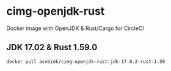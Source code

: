 # cimg-openjdk-rust
Docker image with OpenJDK & Rust/Cargo for CircleCI

## JDK 17.02 & Rust 1.59.0
```shell
docker pull asobiek/cimg-openjdk-rust:jdk-17.0.2-rust-1.59
```